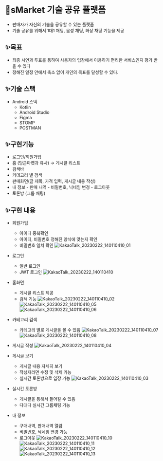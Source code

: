 # 🚀sMarket 기술 공유 플랫폼
- 판매자가 자신의 기술을 공유할 수 있는 플랫폼
- 기술 공유를 위해서 1대1 채팅, 음성 채팅, 화상 채팅 기능을 제공
## ✨목표
- 최종 시연과 투표를 통하여 사용자의 입장에서 이용하기 편리한 서비스인지 평가 받을 수 있다
- 정해진 일정 안에서 축소 없이 개인의 목표를 달성할 수 있다.

## ✨기술 스택
- Android 스택
  - Kotlin
  - Android Studio
  - Figma
  - STOMP
  - POSTMAN


## ✨구현기능
   - 로그인/회원가입
   - 홈 (당근마켓과 유사) → 게시글 리스트
   - 검색바
   - 카테고리 별 검색
   - 판매화면(글 제목, 가격 입력, 게시글 내용 작성)
   - 내 정보
    - 판매 내역
    - 비밀번호, 닉네임 변경
    - 로그아웃
   - 토론방 (그룹 채팅)


## ✨구현 내용
- 회원가입
  - 아이디 중복확인
  - 아이디, 비밀번호 정해진 양식에 맞는지 확인
  - 비밀번호 일치 확인
  ![KakaoTalk_20230222_140110410_01](https://user-images.githubusercontent.com/59364681/220527024-7a1020d3-cc2d-40e6-bb80-77165e90bc54.jpg)

- 로그인
  - 일반 로그인
  - JWT 로그인
  ![KakaoTalk_20230222_140110410](https://user-images.githubusercontent.com/59364681/220527004-755a963e-08c7-44bf-b467-bf07e2f7c197.jpg)


- 홈화면
  - 게시글 리스트 제공
  - 검색 기능
  ![KakaoTalk_20230222_140110410_02](https://user-images.githubusercontent.com/59364681/220527073-cf76ef38-a9b8-4475-be31-01fee323adac.jpg)
  ![KakaoTalk_20230222_140110410_05](https://user-images.githubusercontent.com/59364681/220527106-efbd0f7d-dde2-4926-a140-5ba7c61d2dbf.jpg)
  ![KakaoTalk_20230222_140110410_06](https://user-images.githubusercontent.com/59364681/220527130-a5391e54-bcce-4a09-813c-f4b8777961d7.jpg)


- 카테고리 검색
  - 카테고리 별로 게시글을 볼 수 있음
  ![KakaoTalk_20230222_140110410_07](https://user-images.githubusercontent.com/59364681/220527155-f900e9a6-7d71-4926-9592-fb2897420ac5.jpg)
  ![KakaoTalk_20230222_140110410_08](https://user-images.githubusercontent.com/59364681/220527217-6e7d6814-3938-40dc-af1c-2f39c81a9b4e.jpg)

- 게시글 작성
 ![KakaoTalk_20230222_140110410_04](https://user-images.githubusercontent.com/59364681/220527242-7a0193e2-7460-4da4-8913-25557e221ff7.jpg)


- 게시글 보기
  - 게시글 내용 자세히 보기
  - 작성자라면 수정 및 삭제 가능
  - 실시간 토론방으로 입장 가능
  ![KakaoTalk_20230222_140110410_03](https://user-images.githubusercontent.com/59364681/220527325-130828a7-05ab-40a0-8047-fcab4a72b331.jpg)


- 실시간 토론방
  - 게시글을 통해서 들어갈 수 있음
  - 다대다 실시간 그룹채팅 가능


- 내 정보
  - 구매내역, 판매내역 열람
  - 비밀번호, 닉네임 변경 가능
  - 로그아웃
![KakaoTalk_20230222_140110410_10](https://user-images.githubusercontent.com/59364681/220527409-c75f16fa-dbd3-4ac3-824a-f97b9f09d370.jpg)
![KakaoTalk_20230222_140110410_11](https://user-images.githubusercontent.com/59364681/220527417-6f53a181-f279-4678-b0a9-c2d21d6fbe01.jpg)
![KakaoTalk_20230222_140110410_12](https://user-images.githubusercontent.com/59364681/220527423-bab26ea2-133b-45d0-85fc-fef84608a37a.jpg)
![KakaoTalk_20230222_140110410_13](https://user-images.githubusercontent.com/59364681/220527436-bc7086cf-e35d-4875-87b3-1af18286a68c.jpg)

  

